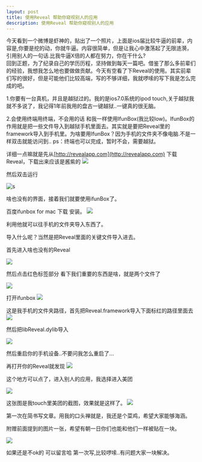 ```yaml
---
layout: post  
title: 使用Reveal 帮助你窥视别人的应用
description: 使用Reveal 帮助你窥视别人的应用
---
```


   今天看到一个微博是虾神的，贴出了一个照片，上面是ios届比较牛逼的前辈，内容是,你要是挖的动，你就牛逼。内容很简单，但是让我心中激荡起了无限涟漪，引用别人的一句话.比我牛逼X倍的人都在努力，你在干什么?  
  回到正题，为了纪录自己的学历历程，坚持做到每天一篇吧。借鉴了那么多前辈们的经验，我想我怎么地也要做做贡献。今天有空看了下Reveal的使用。其实前辈们写的很好，但是可能他们比较高端，写的不够详细，我就啰嗦的写下我是怎么完成的吧。

1.你要有一台真机，并且是越狱过的。我的是ios7.0系统的ipod touch,关于越狱我就不多说了，我记得1年前我用的盘古一键越狱..一键真的很无脑。

2.会使用终端用终端，不会用的话 和我一样使用IfunBox(我比较low)。IfunBox的作用就是把一些文件导入到越狱手机里面去。其实就是要把Reveal里的framework导入到手机里。为啥要用IfunBox？因为手机的文件夹不像电脑.不是一样双击就能访问到.. ps：终端也可以完成，暂时不会，需要越狱。

详细一点嘛就是先从[http://revealapp.com](http://revealapp.com) 下载Reveal，下载出来应该是酱紫的
	![](http://upload-images.jianshu.io/upload_images/528373-2e9144ad2077b22d.png?imageView2/2/w/1240/q/100)


然后双击运行

![s](http://upload-images.jianshu.io/upload_images/528373-2005aca85c356486.png?imageView2/2/w/1240/q/100)



啥也没有的界面，接着我们就要使用ifunBox了。

百度ifunbox for mac 下载 安装。
![](http://upload-images.jianshu.io/upload_images/528373-bb5c013ce2f39176.png?imageView2/2/w/1240/q/100)


利用他就可以往手机的文件夹导入东西了。

导入什么呢？当然是把Reveal里面的关键文件导入进去。

首先进入啥也没有的Reveal

![](http://upload-images.jianshu.io/upload_images/528373-018885ea4ae558b8.png?imageView2/2/w/1240/q/100)


然后点击红色标签部分 看下我们重要的东西是啥，就是两个文件了

![](http://upload-images.jianshu.io/upload_images/528373-caa57c48e81b089a.png?imageView2/2/w/1240/q/100)




打开ifunbox
![](http://upload-images.jianshu.io/upload_images/528373-568f5703d664119b.png?imageView2/2/w/1240/q/100)


这是我手机的文件夹路径，首先把Reveal.framework导入下面标红的路径里面去
![](http://upload-images.jianshu.io/upload_images/528373-f1bcd14efd5fd484.png?imageView2/2/w/1240/q/100)


然后把libReveal.dylib导入

![](http://upload-images.jianshu.io/upload_images/528373-2017c584f6e04a84.png?imageView2/2/w/1240/q/100)



然后重启你的手机设备..不要问我怎么重启了...

再打开你的Reveal就发现
![](http://upload-images.jianshu.io/upload_images/528373-49542403d6d37aa5.png?imageView2/2/w/1240/q/100)



这个地方可以点了，进入别人的应用，我选择进入美团

![](http://upload-images.jianshu.io/upload_images/528373-5a1e09a92999e87e.png?imageView2/2/w/1240/q/100)




这张图是我touch里美团的截图，效果就是这样了。
![](http://upload-images.jianshu.io/upload_images/528373-103ae53765ad65d1.png?imageView2/2/w/1240/q/100)

第一次在简书写文章。用我的口头禅就是，我还是个菜鸡，希望大家能够海涵。

附赠前面提到的图片一张，希望有朝一日你们也能和他们一样被贴在一块。

![](http://upload-images.jianshu.io/upload_images/528373-93d98918d6f676b7.jpg?imageView2/2/w/1240/q/100)

如果还是不ok的 可以留言哈 第一次写,比较啰嗦..有问题大家一块解决。